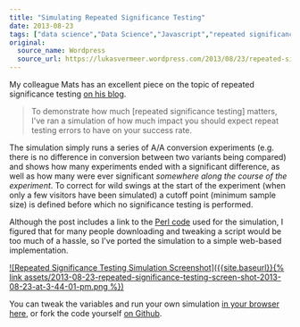 ```yaml
---
title: "Simulating Repeated Significance Testing"
date: 2013-08-23
tags: ["data science","Data Science","Javascript","repeated significance testing","Statistics","statistics"]
original:
  source_name: Wordpress
  source_url: https://lukasvermeer.wordpress.com/2013/08/23/repeated-significance-testing/
---
```


My colleague Mats has an excellent piece on the topic of repeated significance testing [on his blog](http://www.einarsen.no/is-your-ab-testing-effort-just-chasing-statistical-ghosts/).

> To demonstrate how much [repeated significance testing] matters, I've ran a simulation of how much impact you should expect repeat testing errors to have on your success rate.

The simulation simply runs a series of A/A conversion experiments (e.g. there is no difference in conversion between two variants being compared) and shows how many experiments ended with a significant difference, as well as how many were ever significant _somewhere along the course of the experiment_. To correct for wild swings at the start of the experiment (when only a few visitors have been simulated) a cutoff point (minimum sample size) is defined before which no significance testing is performed.

Although the post includes a link to the [Perl code](https://gist.github.com/anonymous/2945361) used for the simulation, I figured that for many people downloading and tweaking a script would be too much of a hassle, so I've ported the simulation to a simple web-based implementation.

[![Repeated Significance Testing Simulation Screenshot]({{site.baseurl}}{% link assets/2013-08-23-repeated-significance-testing-screen-shot-2013-08-23-at-3-44-01-pm.png %})](http://www.lukasvermeer.nl/significance/)

You can tweak the variables and run your own simulation [in your browser here](http://www.lukasvermeer.nl/projects/significance/), or fork the code yourself [on Github](https://github.com/lukasvermeer/significance).

